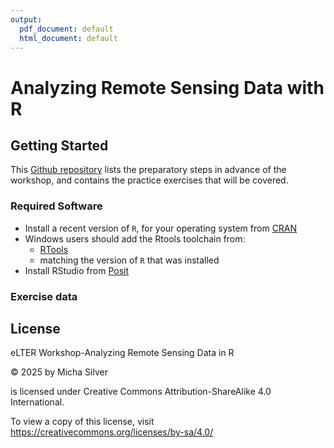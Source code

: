 ```yaml
---
output:
  pdf_document: default
  html_document: default
---
```


# Analyzing Remote Sensing Data with R

## Getting Started

This [Github repository](https://github.com/micha-silver/elter-workshop-2025)
lists the preparatory steps in advance of the workshop, 
and contains the practice exercises that will be covered.

### Required Software

- Install a recent version of `R`, for your operating system from [CRAN](https://cran.r-project.org)
- Windows users should add the Rtools toolchain from:
  - [RTools](https://cran.r-project.org/bin/windows/Rtools/)
  - matching the version of `R` that was installed
- Install RStudio from [Posit](https://posit.co/download/rstudio-desktop/)

### Exercise data

## License

eLTER Workshop-Analyzing Remote Sensing Data in R 

© 2025 by Micha Silver 

is licensed under Creative Commons Attribution-ShareAlike 4.0 International.

To view a copy of this license, visit https://creativecommons.org/licenses/by-sa/4.0/